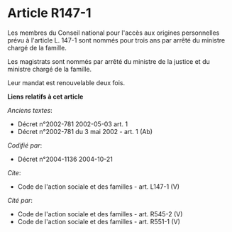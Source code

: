 # Article R147-1

Les membres du Conseil national pour l'accès aux origines personnelles prévu à l'article L. 147-1 sont nommés pour trois ans
par arrêté du ministre chargé de la famille. 

Les magistrats sont nommés par arrêté du ministre de la justice et du ministre chargé de la famille. 

Leur mandat est renouvelable deux fois.

**Liens relatifs à cet article**

_Anciens textes_:

  - Décret n°2002-781 2002-05-03 art. 1
  - Décret n°2002-781 du 3 mai 2002 - art. 1 (Ab)

_Codifié par_:

  - Décret n°2004-1136 2004-10-21

_Cite_:

  - Code de l'action sociale et des familles - art. L147-1 (V)

_Cité par_:

  - Code de l'action sociale et des familles - art. R545-2 (V)
  - Code de l'action sociale et des familles - art. R551-1 (V)

